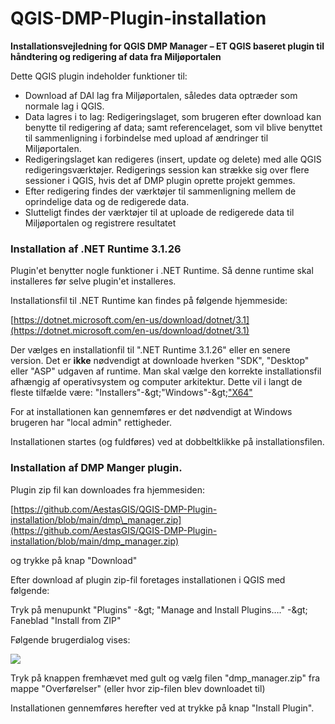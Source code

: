 # QGIS-DMP-Plugin-installation

**Installationsvejledning for QGIS DMP Manager – ET QGIS baseret plugin til håndtering og redigering af data fra Miljøportalen**

Dette QGIS plugin indeholder funktioner til:

- Download af DAI lag fra Miljøportalen, således data optræder som normale lag i QGIS.
- Data lagres i to lag: Redigeringslaget, som brugeren efter download kan benytte til redigering af data; samt referencelaget, som vil blive benyttet til sammenligning i forbindelse med upload af ændringer til Miljøportalen.
- Redigeringslaget kan redigeres (insert, update og delete) med alle QGIS redigeringsværktøjer. Redigerings session kan strække sig over flere sessioner i QGIS, hvis det af DMP plugin oprette projekt gemmes.
- Efter redigering findes der værktøjer til sammenligning mellem de oprindelige data og de redigerede data.
- Slutteligt findes der værktøjer til at uploade de redigerede data til Miljøportalen og registrere resultatet

###


### Installation af .NET Runtime 3.1.26

Plugin&#39;et benytter nogle funktioner i .NET Runtime. Så denne runtime skal installeres før selve plugin&#39;et installeres.

Installationsfil til .NET Runtime kan findes på følgende hjemmeside:

[https://dotnet.microsoft.com/en-us/download/dotnet/3.1](https://dotnet.microsoft.com/en-us/download/dotnet/3.1)

Der vælges en installationfil til &quot;.NET Runtime 3.1.26&quot; eller en senere version. Det er **ikke** nødvendigt at downloade hverken &quot;SDK&quot;, &quot;Desktop&quot; eller &quot;ASP&quot; udgaven af runtime. Man skal vælge den korrekte installationsfil afhængig af operativsystem og computer arkitektur. Dette vil i langt de fleste tilfælde være:
 &quot;Installers&quot;-\&gt;&quot;Windows&quot;-\&gt;[&quot;X64&quot;](https://dotnet.microsoft.com/en-us/download/dotnet/thank-you/runtime-3.1.26-windows-x64-installer)

 For at installationen kan gennemføres er det nødvendigt at Windows brugeren har &quot;local admin&quot; rettigheder.

 Installationen startes (og fuldføres) ved at dobbeltklikke på installationsfilen.

### Installation af DMP Manger plugin.

Plugin zip fil kan downloades fra hjemmesiden:

[https://github.com/AestasGIS/QGIS-DMP-Plugin-installation/blob/main/dmp\_manager.zip](https://github.com/AestasGIS/QGIS-DMP-Plugin-installation/blob/main/dmp_manager.zip)

og trykke på knap &quot;Download&quot;

Efter download af plugin zip-fil foretages installationen i QGIS med følgende:

Tryk på menupunkt &quot;Plugins&quot; -\&gt; &quot;Manage and Install Plugins….&quot; -\&gt; Faneblad &quot;Install from ZIP&quot;

Følgende brugerdialog vises:

![](RackMultipart20220618-1-os6lzi_html_3ed1a9f3380c4146.png)

Tryk på knappen fremhævet med gult og vælg filen &quot;dmp\_manager.zip&quot; fra mappe &quot;Overførelser&quot; (eller hvor zip-filen blev downloadet til)

Installationen gennemføres herefter ved at trykke på knap &quot;Install Plugin&quot;.